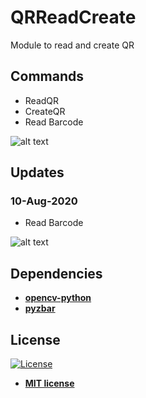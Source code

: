 # QRReadCreate
 Module to read and create QR 
 
## Commands

<ul>
<li>ReadQR</li>
<li>CreateQR</li>
<li>Read Barcode</li>
</ul>

![alt text](https://raw.githubusercontent.com/rocketbot-cl/QRReadCreate/master/example/Qr_Rocketbot.png)

## Updates
### 10-Aug-2020
- Read Barcode

![alt text](https://raw.githubusercontent.com/rocketbot-cl/QRReadCreate/master/example/qr.png)

<h2>Dependencies</h2>

<ul>
  <li>
    <strong>
      <a href="https://pypi.org/project/opencv-python/">opencv-python</a>
    </strong> 
  </li><li>
    <strong>
      <a href="https://pypi.org/project/pyzbar/">pyzbar</a>
    </strong> 
  </li>  
</ul>  

<h2>License</h2>

<p><a href="http://badges.mit-license.org" rel="nofollow"><img src="https://camo.githubusercontent.com/107590fac8cbd65071396bb4d04040f76cde5bde/687474703a2f2f696d672e736869656c64732e696f2f3a6c6963656e73652d6d69742d626c75652e7376673f7374796c653d666c61742d737175617265" alt="License" data-canonical-src="http://img.shields.io/:license-mit-blue.svg?style=flat-square" style="max-width:100%;"></a></p>

<ul>
  <li><strong><a href="http://opensource.org/licenses/mit-license.php" rel="nofollow">MIT license</a></strong></li>
</ul>  
